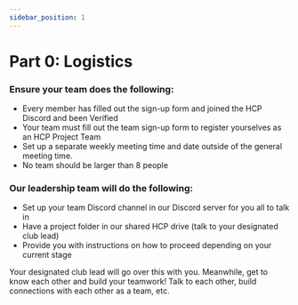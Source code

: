 ```yaml
---
sidebar_position: 1
---
```


# Part 0: Logistics

### Ensure your team does the following:
- Every member has filled out the sign-up form and joined the HCP Discord and been Verified
- Your team must fill out the team sign-up form to register yourselves as an HCP Project Team
- Set up a separate weekly meeting time and date outside of the general meeting time.
- No team should be larger than 8 people

### Our leadership team will do the following:
- Set up your team Discord channel in our Discord server for you all to talk in
- Have a project folder in our shared HCP drive (talk to your designated club lead)
- Provide you with instructions on how to proceed depending on your current stage

Your designated club lead will go over this with you. Meanwhile, get to know each other and build your teamwork! Talk to each other, build connections with each other as a team, etc.
